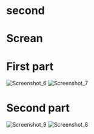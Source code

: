 # second
# Screan
# First part
![Screenshot_6](https://github.com/D3nov3l/Android2/assets/144843309/f2324762-0efd-4145-8f79-651e0c776a48)
![Screenshot_7](https://github.com/D3nov3l/Android2/assets/144843309/e65043b0-803c-4769-af2f-0c40490f3da7)
# Second part
![Screenshot_9](https://github.com/D3nov3l/Android2/assets/144843309/39671517-dad6-4d85-ab25-9c5339aad3cc)
![Screenshot_8](https://github.com/D3nov3l/Android2/assets/144843309/c9034308-ddab-4908-8306-b5dcc1f4d7f3)
